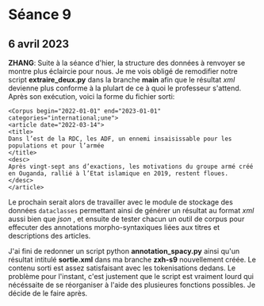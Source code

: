 #  Séance 9

## 6 avril 2023
**ZHANG**: Suite à la séance d'hier, la structure des données à renvoyer se montre plus éclaircie pour nous. Je me vois obligé de remodifier notre script **extraire_deux.py** dans la branche **main** afin que le résultat *xml* devienne plus conforme à la plulart de ce à quoi le professeur s'attend. Après son exécution, voici la forme du fichier sorti:
```
<Corpus begin="2022-01-01" end="2023-01-01" categories="international;une">
<article date="2022-03-14">
<title>
Dans l’est de la RDC, les ADF, un ennemi insaisissable pour les populations et pour l’armée
</title>
<desc>
Après vingt-sept ans d’exactions, les motivations du groupe armé créé en Ouganda, rallié à l’Etat islamique en 2019, restent floues.
</desc>
</article>
```
Le prochain serait alors de travailler avec le module de stockage des données `dataclasses` permettant ainsi de générer un résultat au format *xml* aussi bien que *json*  , et ensuite de tester chacun un outil de corpus pour effecuter des annotations morpho-syntaxiques liées aux titres et descriptions des articles. 

J'ai fini de redonner un script python **annotation_spacy.py** ainsi qu'un résultat intitulé **sortie.xml** dans ma branche **zxh-s9** nouvellement créée. Le contenu sorti est assez satisfaisant avec les tokenisations dedans. Le problème pour l'instant, c'est justement que le script est vraiment lourd qui nécéssaite de se réorganiser à l'aide des plusieures fonctions possibles. Je décide de le faire après. 